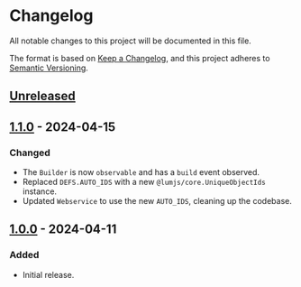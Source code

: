 # Changelog
All notable changes to this project will be documented in this file.

The format is based on [Keep a Changelog](https://keepachangelog.com/en/1.0.0/),
and this project adheres to [Semantic Versioning](https://semver.org/spec/v2.0.0.html).

## [Unreleased]

## [1.1.0] - 2024-04-15
### Changed
- The `Builder` is now `observable` and has a `build` event observed.
- Replaced `DEFS.AUTO_IDS` with a new `@lumjs/core.UniqueObjectIds` instance.
- Updated `Webservice` to use the new `AUTO_IDS`, cleaning up the codebase.

## [1.0.0] - 2024-04-11
### Added
- Initial release.

[Unreleased]: https://github.com/supernovus/lum.web-service.js/compare/v1.1.0...HEAD
[1.1.0]: https://github.com/supernovus/lum.web-service.js/compare/v1.0.0...v1.1.0
[1.0.0]: https://github.com/supernovus/lum.web-service.js/releases/tag/v1.0.0

